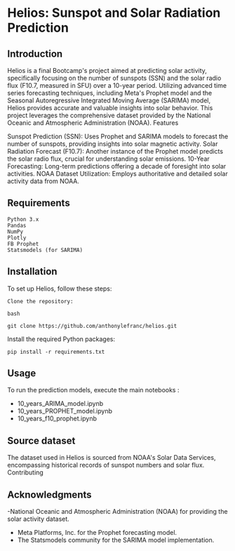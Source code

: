 # Helios: Sunspot and Solar Radiation Prediction
## Introduction

Helios is a final Bootcamp's project aimed at predicting solar activity, specifically focusing on the number of sunspots (SSN) and the solar radio flux (F10.7, measured in SFU) over a 10-year period. Utilizing advanced time series forecasting techniques, including Meta's Prophet model and the Seasonal Autoregressive Integrated Moving Average (SARIMA) model, Helios provides accurate and valuable insights into solar behavior. This project leverages the comprehensive dataset provided by the National Oceanic and Atmospheric Administration (NOAA).
Features

Sunspot Prediction (SSN): Uses Prophet and SARIMA models to forecast the number of sunspots, providing insights into solar magnetic activity.
Solar Radiation Forecast (F10.7): Another instance of the Prophet model predicts the solar radio flux, crucial for understanding solar emissions.
10-Year Forecasting: Long-term predictions offering a decade of foresight into solar activities.
NOAA Dataset Utilization: Employs authoritative and detailed solar activity data from NOAA.

## Requirements

    Python 3.x
    Pandas
    NumPy
    Plotly
    FB Prophet
    Statsmodels (for SARIMA)

## Installation

To set up Helios, follow these steps:

    Clone the repository:

    bash

    git clone https://github.com/anthonylefranc/helios.git

Install the required Python packages:

    pip install -r requirements.txt

## Usage

To run the prediction models, execute the main notebooks :
- 10_years_ARIMA_model.ipynb
- 10_years_PROPHET_model.ipynb
- 10_years_f10_prophet.ipynb

## Source dataset

The dataset used in Helios is sourced from NOAA's Solar Data Services, encompassing historical records of sunspot numbers and solar flux.
Contributing

## Acknowledgments

-National Oceanic and Atmospheric Administration (NOAA) for providing the solar activity dataset.
- Meta Platforms, Inc. for the Prophet forecasting model.
- The Statsmodels community for the SARIMA model implementation.
